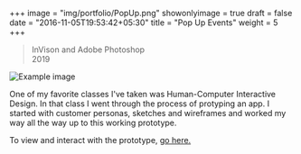 +++
image = "img/portfolio/PopUp.png"
showonlyimage = true
draft = false
date = "2016-11-05T19:53:42+05:30"
title = "Pop Up Events"
weight = 5
+++


>InVison and Adobe Photoshop   
>2019 
<!--more-->
![Example image](/img/portfolio/PopUp.png)

One of my favorite classes I've taken was Human-Computer Interactive Design. In that class I went through
the process of protyping an app. I started with customer personas, sketches and wireframes and worked my 
way all the way up to this working prototype.

To view and interact with the prototype, [go here.](https://projects.invisionapp.com/prototype/Lily-Newton-POP-UP-Events-ck9ma2gt60008ta01gfdo4hxk)
